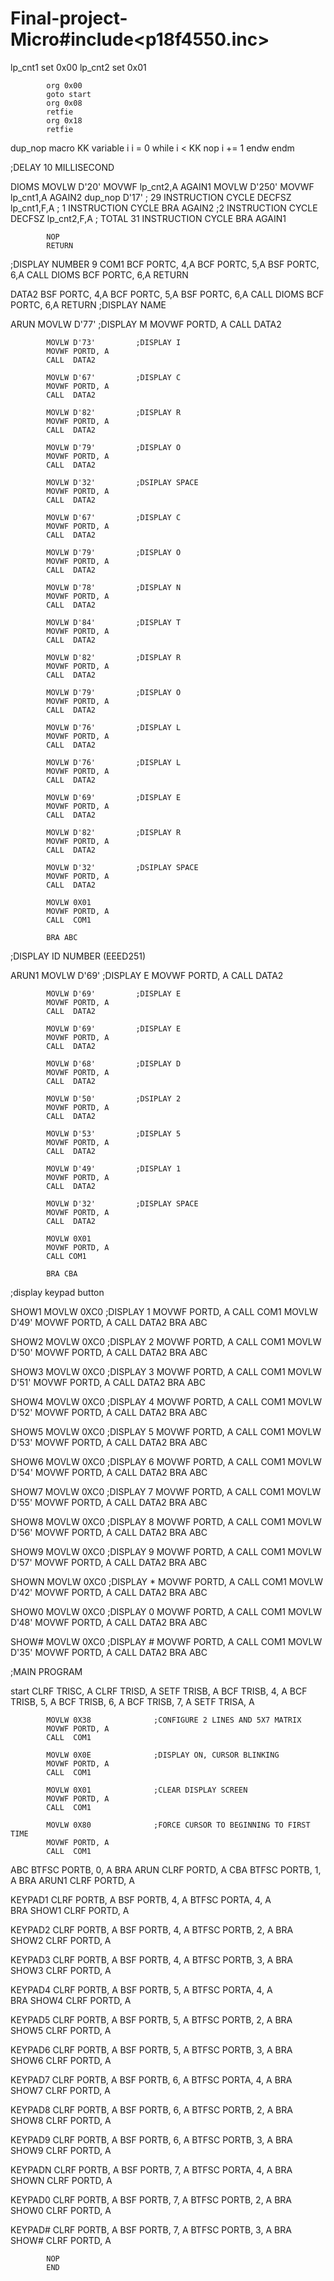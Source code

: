 # Final-project-Micro#include<p18f4550.inc>

lp_cnt1 	set 0x00
lp_cnt2 	set 0x01

			org 0x00
			goto start
			org 0x08
			retfie
			org 0x18
			retfie
			
dup_nop		macro KK
			variable i
i = 0
			while i < KK
			nop
i += 1
			endw
			endm
			

;DELAY 10 MILLISECOND

DIOMS 		MOVLW D'20'
			MOVWF lp_cnt2,A
AGAIN1 		MOVLW D'250'
			MOVWF lp_cnt1,A
AGAIN2 		dup_nop D'17' ; 29 INSTRUCTION CYCLE
			DECFSZ lp_cnt1,F,A ; 1 INSTRUCTION CYCLE
			BRA AGAIN2 ;2 INSTRUCTION CYCLE
			DECFSZ lp_cnt2,F,A ; TOTAL 31 INSTRUCTION CYCLE
			BRA AGAIN1
			
			NOP
			RETURN
			
			
;DISPLAY NUMBER 9
COM1			BCF  PORTC,	4,A
				BCF	 PORTC, 5,A
				BSF  PORTC, 6,A	
				CALL DIOMS
				BCF  PORTC, 6,A
				RETURN

DATA2		    BSF  PORTC, 4,A
				BCF	 PORTC, 5,A
				BSF  PORTC, 6,A	
				CALL DIOMS
				BCF	 PORTC, 6,A
				RETURN
;DISPLAY NAME

ARUN  		MOVLW D'77'			;DISPLAY M
			MOVWF PORTD, A
			CALL  DATA2

			MOVLW D'73'			;DISPLAY I
			MOVWF PORTD, A
			CALL  DATA2

			MOVLW D'67'			;DISPLAY C
			MOVWF PORTD, A
			CALL  DATA2

			MOVLW D'82'			;DISPLAY R
			MOVWF PORTD, A
			CALL  DATA2

			MOVLW D'79'			;DISPLAY O
			MOVWF PORTD, A
			CALL  DATA2
	
			MOVLW D'32'			;DSIPLAY SPACE
			MOVWF PORTD, A
			CALL  DATA2

			MOVLW D'67'			;DISPLAY C	
			MOVWF PORTD, A
			CALL  DATA2

			MOVLW D'79'			;DISPLAY O	
			MOVWF PORTD, A
			CALL  DATA2

			MOVLW D'78'			;DISPLAY N	
			MOVWF PORTD, A
			CALL  DATA2

			MOVLW D'84'			;DISPLAY T	
			MOVWF PORTD, A
			CALL  DATA2

			MOVLW D'82'			;DISPLAY R	
			MOVWF PORTD, A
			CALL  DATA2

			MOVLW D'79'			;DISPLAY O	
			MOVWF PORTD, A
			CALL  DATA2

			MOVLW D'76'			;DISPLAY L	
			MOVWF PORTD, A
			CALL  DATA2	

			MOVLW D'76'			;DISPLAY L	
			MOVWF PORTD, A
			CALL  DATA2

			MOVLW D'69'			;DISPLAY E	
			MOVWF PORTD, A
			CALL  DATA2

   			MOVLW D'82'			;DISPLAY R	
			MOVWF PORTD, A
			CALL  DATA2

			MOVLW D'32'			;DSIPLAY SPACE
			MOVWF PORTD, A
			CALL  DATA2

			MOVLW 0X01			
			MOVWF PORTD, A
			CALL  COM1
			
			BRA ABC

;DISPLAY ID NUMBER (EEED251)

ARUN1		MOVLW D'69'		    ;DISPLAY E
			MOVWF PORTD, A
			CALL  DATA2

			MOVLW D'69'			;DISPLAY E
			MOVWF PORTD, A
			CALL  DATA2

			MOVLW D'69'			;DISPLAY E
			MOVWF PORTD, A
			CALL  DATA2

			MOVLW D'68'			;DISPLAY D
			MOVWF PORTD, A
			CALL  DATA2

			MOVLW D'50'			;DSIPLAY 2
			MOVWF PORTD, A
			CALL  DATA2

			MOVLW D'53'			;DISPLAY 5	
			MOVWF PORTD, A
			CALL  DATA2

			MOVLW D'49'			;DISPLAY 1	
			MOVWF PORTD, A
			CALL  DATA2

			MOVLW D'32'			;DISPLAY SPACE	
			MOVWF PORTD, A
			CALL  DATA2

			MOVLW 0X01
			MOVWF PORTD, A
			CALL COM1

			BRA CBA

;display keypad button

SHOW1		MOVLW 0XC0			;DISPLAY 1
			MOVWF PORTD, A
			CALL COM1
			MOVLW D'49'
			MOVWF PORTD, A
			CALL  DATA2
			BRA   ABC

SHOW2		MOVLW 0XC0			;DISPLAY 2
			MOVWF PORTD, A
			CALL COM1
			MOVLW D'50'
			MOVWF PORTD, A
			CALL  DATA2
			BRA   ABC

SHOW3		MOVLW 0XC0			;DISPLAY 3
			MOVWF PORTD, A
			CALL COM1
			MOVLW D'51'
			MOVWF PORTD, A
			CALL  DATA2
			BRA   ABC

SHOW4		MOVLW 0XC0			;DISPLAY 4
			MOVWF PORTD, A
			CALL COM1
			MOVLW D'52'
			MOVWF PORTD, A
			CALL  DATA2
			BRA   ABC

SHOW5		MOVLW 0XC0			;DISPLAY 5
			MOVWF PORTD, A
			CALL COM1
			MOVLW D'53'
			MOVWF PORTD, A
			CALL  DATA2
			BRA   ABC

SHOW6		MOVLW 0XC0			;DISPLAY 6
			MOVWF PORTD, A
			CALL COM1
			MOVLW D'54'
			MOVWF PORTD, A
			CALL  DATA2
			BRA   ABC

SHOW7		MOVLW 0XC0			;DISPLAY 7
			MOVWF PORTD, A
			CALL COM1
			MOVLW D'55'
			MOVWF PORTD, A
			CALL  DATA2
			BRA   ABC

SHOW8		MOVLW 0XC0			;DISPLAY 8
			MOVWF PORTD, A
			CALL COM1
			MOVLW D'56'
			MOVWF PORTD, A
			CALL  DATA2
			BRA   ABC

SHOW9		MOVLW 0XC0			;DISPLAY 9
			MOVWF PORTD, A
			CALL COM1
			MOVLW D'57'
			MOVWF PORTD, A
			CALL  DATA2
			BRA   ABC

SHOWN		MOVLW 0XC0			;DISPLAY *
			MOVWF PORTD, A
			CALL COM1
			MOVLW D'42'
			MOVWF PORTD, A
			CALL  DATA2
			BRA   ABC

SHOW0		MOVLW 0XC0			;DISPLAY 0
			MOVWF PORTD, A
			CALL COM1
			MOVLW D'48'
			MOVWF PORTD, A
			CALL  DATA2
			BRA   ABC

SHOW#		MOVLW 0XC0			;DISPLAY #
			MOVWF PORTD, A
			CALL COM1
			MOVLW D'35'
			MOVWF PORTD, A
			CALL  DATA2
			BRA   ABC

;MAIN PROGRAM

start		CLRF  TRISC, A
			CLRF  TRISD, A
			SETF  TRISB, A
			BCF   TRISB, 4, A
			BCF   TRISB, 5, A
			BCF   TRISB, 6, A
			BCF   TRISB, 7, A
			SETF  TRISA, A

			MOVLW 0X38				;CONFIGURE 2 LINES AND 5X7 MATRIX
			MOVWF PORTD, A
			CALL  COM1

			MOVLW 0X0E				;DISPLAY ON, CURSOR BLINKING
			MOVWF PORTD, A
			CALL  COM1

			MOVLW 0X01				;CLEAR DISPLAY SCREEN
			MOVWF PORTD, A
			CALL  COM1

			MOVLW 0X80				;FORCE CURSOR TO BEGINNING TO FIRST TIME
			MOVWF PORTD, A
			CALL  COM1

ABC			BTFSC PORTB, 0, A
			BRA	  ARUN
			CLRF  PORTD, A
CBA			BTFSC PORTB, 1, A
			BRA	  ARUN1
			CLRF  PORTD, A

KEYPAD1	    CLRF  PORTB, A
			BSF   PORTB, 4, A
			BTFSC PORTA, 4, A	
			BRA   SHOW1
			CLRF  PORTD, A

KEYPAD2	    CLRF  PORTB, A
			BSF   PORTB, 4, A
			BTFSC PORTB, 2, A
			BRA   SHOW2
			CLRF  PORTD, A

KEYPAD3	    CLRF  PORTB, A
			BSF   PORTB, 4, A
			BTFSC PORTB, 3, A
			BRA   SHOW3
			CLRF  PORTD, A

KEYPAD4	    CLRF  PORTB, A
			BSF   PORTB, 5, A
			BTFSC PORTA, 4, A	
			BRA   SHOW4
			CLRF  PORTD, A

KEYPAD5	    CLRF  PORTB, A
			BSF   PORTB, 5, A
			BTFSC PORTB, 2, A
			BRA   SHOW5
			CLRF  PORTD, A

KEYPAD6	    CLRF  PORTB, A
			BSF   PORTB, 5, A
			BTFSC PORTB, 3, A
			BRA   SHOW6
			CLRF  PORTD, A

KEYPAD7	    CLRF  PORTB, A
			BSF   PORTB, 6, A
			BTFSC PORTA, 4, A
			BRA   SHOW7
			CLRF  PORTD, A

KEYPAD8	    CLRF  PORTB, A
			BSF   PORTB, 6, A
			BTFSC PORTB, 2, A
			BRA   SHOW8
			CLRF  PORTD, A

KEYPAD9     CLRF  PORTB, A
			BSF   PORTB, 6, A
			BTFSC PORTB, 3, A
			BRA   SHOW9
			CLRF  PORTD, A

KEYPADN     CLRF  PORTB, A
			BSF   PORTB, 7, A
			BTFSC PORTA, 4, A
			BRA   SHOWN
			CLRF  PORTD, A

KEYPAD0     CLRF  PORTB, A
			BSF   PORTB, 7, A
			BTFSC PORTB, 2, A
			BRA   SHOW0
			CLRF  PORTD, A
			
KEYPAD#     CLRF  PORTB, A
			BSF   PORTB, 7, A
			BTFSC PORTB, 3, A
			BRA   SHOW#
			CLRF  PORTD, A
			
			

			NOP
			END
